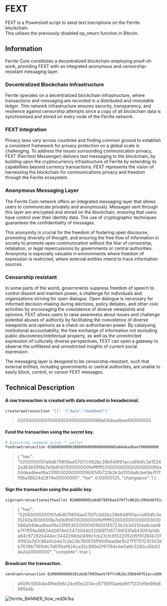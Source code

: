 # FEXT
FEXT is a Powershell script to send text inscriptions on the Ferrite blockchain.  
This utilises the previously disabled op_return function in Bitcoin.  

## Information
Ferrite Core constitutes a decentralized blockchain employing proof-of-work, providing FEXT with an integrated anonymous and censorship-resistant messaging layer.

### Decentralized Blockchain Infrastructure
Ferrite operates on a decentralized blockchain infrastructure, where transactions and messaging are recorded in a distributed and immutable ledger. This network infrastructure ensures security, transparency, and resilience against censorship attempts since a copy of all blockchain data is synchronised and stored on every node of the Ferrite network.

### FEXT Integration
Privacy laws vary across countries and finding common ground to establish a consistent framework for privacy protection on a global scale is challenging. To address the issues surrounding communication privacy, FEXT (Ferritext Messenger) delivers text messaging to the blockchain, by building upon the cryptocurrency infrastructure of Ferrite by extending its capabilities beyond currency transactions. FEXT represents the vision of harnessing the blockchain for communications privacy and freedom through the Ferrite ecosystem.

### Anonymous Messaging Layer
The Ferrite Coin network offers an integrated messaging layer that allows users to communicate privately and anonymously. Messages sent through this layer are encrypted and stored on the blockchain, ensuring that users have control over their identity data. The use of cryptographic techniques guarantees the confidentiality of messages.

This anonymity is crucial for the freedom of fostering open discourse, promoting diversity of thought, and ensuring the free flow of information in society to promote open communication without the fear of censorship, retaliation, or legal repercussions by governments or central authorities. Anonymity is especially valuable in environments where freedom of expression is restricted, where external entities intend to trace information sources. 

### Censorship resistant
In some parts of the world, governments suppress freedom of speech to control dissent and maintain power, a challenge for individuals and organizations striving for open dialogue. Open dialogue is necessary for informed decision-making during elections, policy debates, and other civic activities by encouraging the coexistence of diverse viewpoints and opinions. FEXT allows users to raise awareness about issues and challenge potential abuses of authority by facilitating the coexistence of diverse viewpoints and opinions as a check on authoritarian power. By catalysing institutional accountability, the free exchange of information not excluding public discoveries/intellectual property, as well as the unrestricted expression of culturally diverse perspectives, FEXT can open a gateway to observe the unfiltered and unrestricted insights of current social expression. 

The messaging layer is designed to be censorship-resistant, such that external entities, including governments or central authorities, are unable to easily block, control, or censor FEXT messages. 

## Technical Description
#### A raw transaction is created with data encoded in hexadecimal.  
```bash
createrawtransaction "[]" '{"data":"deadbeef"}'
```
> 0200000000010000000000000000066a04deadbeef00000000  
#### Fund the transaction using the secret key.
```bash
# Executing command using "" wallet
fundrawtransaction 0200000000010000000000000000066a04deadbeef00000000
```
> {
>  "hex": "0200000001a6d679856ae570f7c062bc39b648f61acce89dfc3e15242a363b55f8a7e0b8fd0100000000feffffff020000000000000000066a04deadbeef6a33f853020000001600145723b2b3d3104a8cbef4e7f7ff59a36624d2874e00000000",
>  "fee": 0.00000125,
>  "changepos": 1
>}  
#### Sign the transaction using the public key.
```bash
signrawtransactionwithwallet 0200000001a6d679856ae570f7c062bc39b648f61acce89dfc3e15242a363b55f8a7e0b8fd0100000000feffffff020000000000000000066a04deadbeef6a33f853020000001600145723b2b3d3104a8cbef4e7f7ff59a36624d2874e00000000
```
> {
>  "hex": "02000000000101a6d679856ae570f7c062bc39b648f61acce89dfc3e15242a363b55f8a7e0b8fd0100000000feffffff020000000000000000066a04deadbeef6a33f853020000001600145723b2b3d3104a8cbef4e7f7ff59a36624d2874e02473044022068f7d57130f33fa643093a1dba64c97292b444ec3442269da1499cfcb23cfc6f022052d5f91284b70141f63a7d7c96e0cbde7c2e23b76067dff9041ead8e5b27f1f701210343db7639b716fb9c7d61fbaf924ca32c990e2f91764cbe5a6b3285cd5b024a2a00000000",
>  "complete": true
>}  
#### Broadcast the transaction.
```bash
sendrawtransaction 02000000000101a6d679856ae570f7c062bc39b648f61acce89dfc3e15242a363b55f8a7e0b8fd0100000000feffffff020000000000000000066a04deadbeef6a33f853020000001600145723b2b3d3104a8cbef4e7f7ff59a36624d2874e02473044022068f7d57130f33fa643093a1dba64c97292b444ec3442269da1499cfcb23cfc6f022052d5f91284b70141f63a7d7c96e0cbde7c2e23b76067dff9041ead8e5b27f1f701210343db7639b716fb9c7d61fbaf924ca32c990e2f91764cbe5a6b3285cd5b024a2a00000000
```
> a501fc550b4e4f6e0b6c24c90e2314cc67190f0aebd9f71231ef6e99b8995b4b

![ferrite_BANNER_flow_red3k1ka](https://github.com/koh-gt/ferritext/assets/101822992/2d2c5762-49c8-4bc0-b6a8-ece36e80d6e2)
